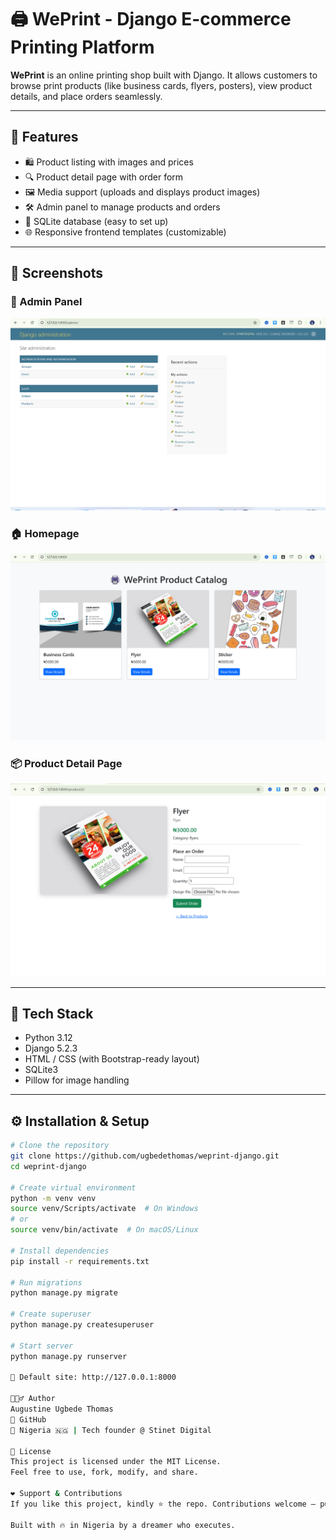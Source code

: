# 🖨️ WePrint - Django E-commerce Printing Platform

**WePrint** is an online printing shop built with Django. It allows customers to browse print products (like business cards, flyers, posters), view product details, and place orders seamlessly.

---

## 🚀 Features

- 🛍️ Product listing with images and prices  
- 🔍 Product detail page with order form  
- 🖼️ Media support (uploads and displays product images)  
- 🛠️ Admin panel to manage products and orders  
- 💽 SQLite database (easy to set up)  
- 🌐 Responsive frontend templates (customizable)

---

## 📸 Screenshots

### 🔐 Admin Panel
![Admin Panel](screenshots/admin-panel.png)

### 🏠 Homepage
![Homepage](screenshots/homepage.png)

### 📦 Product Detail Page
![Product Detail](screenshots/product-detail.png)

---

## 🧰 Tech Stack

- Python 3.12  
- Django 5.2.3  
- HTML / CSS (with Bootstrap-ready layout)  
- SQLite3  
- Pillow for image handling

---

## ⚙️ Installation & Setup

```bash
# Clone the repository
git clone https://github.com/ugbedethomas/weprint-django.git
cd weprint-django

# Create virtual environment
python -m venv venv
source venv/Scripts/activate  # On Windows
# or
source venv/bin/activate  # On macOS/Linux

# Install dependencies
pip install -r requirements.txt

# Run migrations
python manage.py migrate

# Create superuser
python manage.py createsuperuser

# Start server
python manage.py runserver

🧠 Default site: http://127.0.0.1:8000

🙋🏽‍♂️ Author
Augustine Ugbede Thomas
🎯 GitHub
📍 Nigeria 🇳🇬 | Tech founder @ Stinet Digital

📄 License
This project is licensed under the MIT License.
Feel free to use, fork, modify, and share.

❤️ Support & Contributions
If you like this project, kindly ⭐ the repo. Contributions welcome — pull requests are open!

Built with 🔥 in Nigeria by a dreamer who executes.

